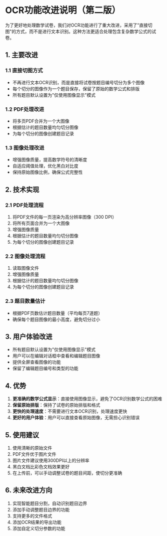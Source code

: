 # OCR功能改进说明（第二版）

为了更好地处理数学试卷，我们对OCR功能进行了重大改进，采用了"直接切图"的方式，而不是进行文本识别。这种方法更适合处理包含复杂数学公式的试卷。

## 1. 主要改进

### 1.1 直接切图方式

- 不再进行文本OCR识别，而是直接将试卷按题目编号切分为多个图像
- 每个切分的图像作为一个题目保存，保留了原始的数学公式和排版
- 所有题目默认设置为"仅使用图像显示"模式

### 1.2 PDF处理改进

- 将多页PDF合并为一个大图像
- 根据估计的题目数量均匀切分图像
- 为每个切分的图像创建题目记录

### 1.3 图像处理改进

- 增强图像质量，提高数学符号的清晰度
- 自适应阈值处理，优化黑白对比度
- 保持原始图像比例，确保公式完整性

## 2. 技术实现

### 2.1 PDF处理流程

1. 将PDF文件的每一页渲染为高分辨率图像（300 DPI）
2. 将所有页面合并为一个大图像
3. 增强图像质量
4. 根据估计的题目数量均匀切分图像
5. 为每个切分的图像创建题目记录

### 2.2 图像处理流程

1. 读取图像文件
2. 增强图像质量
3. 根据估计的题目数量均匀切分图像
4. 为每个切分的图像创建题目记录

### 2.3 题目数量估计

- 根据PDF页数估计题目数量（平均每页7道题）
- 确保每个题目图像的最小高度，避免切分过小

## 3. 用户体验改进

- 所有题目默认设置为"仅使用图像显示"模式
- 用户可以在编辑对话框中查看和编辑题目图像
- 提供全屏查看图像的功能
- 保留了编辑题目编号和类型的功能

## 4. 优势

1. **更准确的数学公式显示**：直接使用图像显示，避免了OCR识别数学公式的困难
2. **保留原始排版**：保持了试卷的原始排版和格式
3. **更快的处理速度**：不需要进行文本OCR识别，处理速度更快
4. **更好的用户体验**：用户可以直接查看原始图像，无需担心识别错误

## 5. 使用建议

1. 使用清晰的原始文件
2. PDF文件优于图片文件
3. 图片文件建议使用300DPI以上的分辨率
4. 黑白文档比彩色文档效果更好
5. 在上传前，可以手动调整试卷的题目间距，使切分更准确

## 6. 未来改进方向

1. 实现智能题目分割，自动识别题目边界
2. 添加手动调整题目边界的功能
3. 支持更多的文件格式
4. 添加OCR结果的导出功能
5. 添加自定义切分参数的功能 